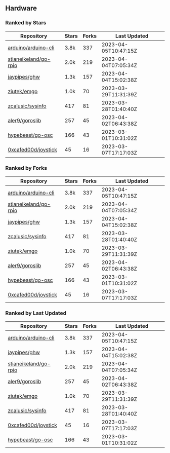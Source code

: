 ## Hardware

### Ranked by Stars

| Repository | Stars | Forks | Last Updated |
|------------|-------|-------|--------------|
| [arduino/arduino-cli](https://github.com/arduino/arduino-cli) | 3.8k | 337 | 2023-04-05T10:47:15Z |
| [stianeikeland/go-rpio](https://github.com/stianeikeland/go-rpio) | 2.0k | 219 | 2023-04-04T07:05:34Z |
| [jaypipes/ghw](https://github.com/jaypipes/ghw) | 1.3k | 157 | 2023-04-04T15:02:38Z |
| [ziutek/emgo](https://github.com/ziutek/emgo) | 1.0k | 70 | 2023-03-29T11:31:39Z |
| [zcalusic/sysinfo](https://github.com/zcalusic/sysinfo) | 417 | 81 | 2023-03-28T01:40:40Z |
| [aler9/goroslib](https://github.com/aler9/goroslib) | 257 | 45 | 2023-04-02T06:43:38Z |
| [hypebeast/go-osc](https://github.com/hypebeast/go-osc) | 166 | 43 | 2023-03-01T10:31:02Z |
| [0xcafed00d/joystick](https://github.com/0xcafed00d/joystick) | 45 | 16 | 2023-03-07T17:17:03Z |

### Ranked by Forks

| Repository | Stars | Forks | Last Updated |
|------------|-------|-------|--------------|
| [arduino/arduino-cli](https://github.com/arduino/arduino-cli) | 3.8k | 337 | 2023-04-05T10:47:15Z |
| [stianeikeland/go-rpio](https://github.com/stianeikeland/go-rpio) | 2.0k | 219 | 2023-04-04T07:05:34Z |
| [jaypipes/ghw](https://github.com/jaypipes/ghw) | 1.3k | 157 | 2023-04-04T15:02:38Z |
| [zcalusic/sysinfo](https://github.com/zcalusic/sysinfo) | 417 | 81 | 2023-03-28T01:40:40Z |
| [ziutek/emgo](https://github.com/ziutek/emgo) | 1.0k | 70 | 2023-03-29T11:31:39Z |
| [aler9/goroslib](https://github.com/aler9/goroslib) | 257 | 45 | 2023-04-02T06:43:38Z |
| [hypebeast/go-osc](https://github.com/hypebeast/go-osc) | 166 | 43 | 2023-03-01T10:31:02Z |
| [0xcafed00d/joystick](https://github.com/0xcafed00d/joystick) | 45 | 16 | 2023-03-07T17:17:03Z |

### Ranked by Last Updated

| Repository | Stars | Forks | Last Updated |
|------------|-------|-------|--------------|
| [arduino/arduino-cli](https://github.com/arduino/arduino-cli) | 3.8k | 337 | 2023-04-05T10:47:15Z |
| [jaypipes/ghw](https://github.com/jaypipes/ghw) | 1.3k | 157 | 2023-04-04T15:02:38Z |
| [stianeikeland/go-rpio](https://github.com/stianeikeland/go-rpio) | 2.0k | 219 | 2023-04-04T07:05:34Z |
| [aler9/goroslib](https://github.com/aler9/goroslib) | 257 | 45 | 2023-04-02T06:43:38Z |
| [ziutek/emgo](https://github.com/ziutek/emgo) | 1.0k | 70 | 2023-03-29T11:31:39Z |
| [zcalusic/sysinfo](https://github.com/zcalusic/sysinfo) | 417 | 81 | 2023-03-28T01:40:40Z |
| [0xcafed00d/joystick](https://github.com/0xcafed00d/joystick) | 45 | 16 | 2023-03-07T17:17:03Z |
| [hypebeast/go-osc](https://github.com/hypebeast/go-osc) | 166 | 43 | 2023-03-01T10:31:02Z |

